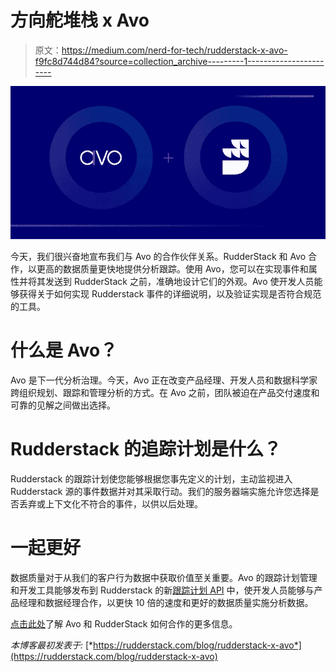 # 方向舵堆栈 x Avo

> 原文：<https://medium.com/nerd-for-tech/rudderstack-x-avo-f9fc8d744d84?source=collection_archive---------1----------------------->

![](img/85232d948968ebcc9146e95d1ead53c4.png)

今天，我们很兴奋地宣布我们与 Avo 的合作伙伴关系。RudderStack 和 Avo 合作，以更高的数据质量更快地提供分析跟踪。使用 Avo，您可以在实现事件和属性并将其发送到 RudderStack 之前，准确地设计它们的外观。Avo 使开发人员能够获得关于如何实现 Rudderstack 事件的详细说明，以及验证实现是否符合规范的工具。

# 什么是 Avo？

Avo 是下一代分析治理。今天，Avo 正在改变产品经理、开发人员和数据科学家跨组织规划、跟踪和管理分析的方式。在 Avo 之前，团队被迫在产品交付速度和可靠的见解之间做出选择。

# Rudderstack 的追踪计划是什么？

Rudderstack 的跟踪计划使您能够根据您事先定义的计划，主动监视进入 Rudderstack 源的事件数据并对其采取行动。我们的服务器端实施允许您选择是否丢弃或上下文化不符合的事件，以供以后处理。

# 一起更好

数据质量对于从我们的客户行为数据中获取价值至关重要。Avo 的跟踪计划管理和开发工具能够发布到 Rudderstack 的新[跟踪计划 API](https://documenter.getpostman.com/view/16242548/TzeWFT6D#7df289e7-8758-4ec0-a86e-3aa08bd3260e) 中，使开发人员能够与产品经理和数据经理合作，以更快 10 倍的速度和更好的数据质量实施分析数据。

[点击此处](https://documenter.getpostman.com/view/16242548/TzeWFT6D#7df289e7-8758-4ec0-a86e-3aa08bd3260e)了解 Avo 和 RudderStack 如何合作的更多信息。

*本博客最初发表于:* [*https://rudderstack.com/blog/rudderstack-x-avo*](https://rudderstack.com/blog/rudderstack-x-avo)